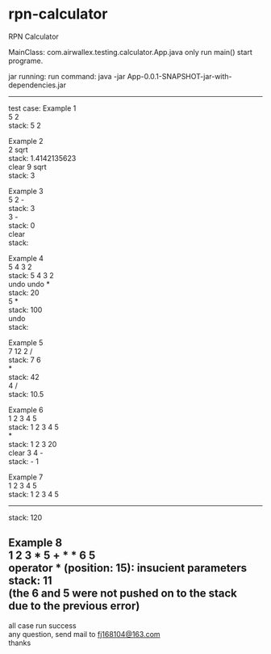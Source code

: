 # rpn-calculator
RPN Calculator

MainClass: com.airwallex.testing.calculator.App.java
only run main() start programe.

jar running: 
run command: java -jar App-0.0.1-SNAPSHOT-jar-with-dependencies.jar


--------------------------------------------------------------------------------------------------
test case:
Example 1  
5 2  
stack: 5 2  
  
Example 2  
2 sqrt  
stack: 1.4142135623  
clear 9 sqrt  
stack: 3  
  
Example 3  
5 2 -  
stack: 3  
3 -  
stack: 0  
clear  
stack:  
  
Example 4  
5 4 3 2  
stack: 5 4 3 2  
undo undo *  
stack: 20  
5 *  
stack: 100  
undo  
stack:  
  
Example 5  
7 12 2 /  
stack: 7 6  
*  
stack: 42  
4 /  
stack: 10.5  
  
Example 6  
1 2 3 4 5  
stack: 1 2 3 4 5  
*  
stack: 1 2 3 20  
clear 3 4 -  
stack: - 1  
  
Example 7  
1 2 3 4 5  
stack: 1 2 3 4 5  
* * * *  
stack: 120  
  
Example 8  
1 2 3 * 5 + * * 6 5  
operator * (position: 15): insucient parameters  
stack: 11  
(the 6 and 5 were not pushed on to the stack  
due to the previous error)  
-----------------------------------------------------------------------
all case run success  
any question, send mail to fj168104@163.com   
thanks  
